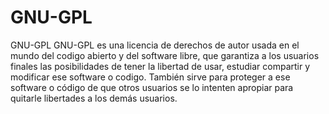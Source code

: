 # GNU-GPL

GNU-GPL
GNU-GPL es una licencia de derechos de autor usada en el mundo del codigo abierto y del software libre, que garantiza a los usuarios finales las posibilidades de tener la libertad de usar, estudiar compartir y modificar ese software o codigo. También sirve para proteger a ese software o código de que otros usuarios se lo intenten apropiar para quitarle libertades a los demás usuarios.
